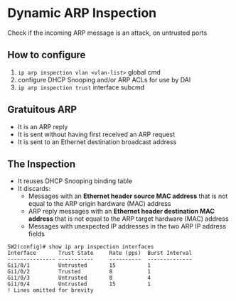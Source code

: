 # Dynamic ARP Inspection

Check if the incoming ARP message is an attack, on untrusted ports

## How to configure
1. `ip arp inspection vlan <vlan-list>` global cmd
2. configure DHCP Snooping and/or ARP ACLs for use by DAI
3. `ip arp inspection trust` interface subcmd

## Gratuitous ARP
- It is an ARP reply
- It is sent without having first received an ARP request
- It is sent to an Ethernet destination broadcast address

## The Inspection

- It reuses DHCP Snooping binding table
- It discards:
    -  Messages with an **Ethernet header source MAC address** that is not equal to the ARP origin hardware (MAC) address
    - ARP reply messages with an **Ethernet header destination MAC address** that is not equal to the ARP target hardware (MAC) address
    - Messages with unexpected IP addresses in the two ARP IP address fields

```
SW2(config)# show ip arp inspection interfaces
Interface       Trust State     Rate (pps)  Burst Interval
--------------- -----------     ----------  --------------
Gi1/0/1         Untrusted       15          1
Gi1/0/2         Trusted         8           1
Gi1/0/3         Untrusted       8           4
Gi1/0/4         Untrusted       15          1
! Lines omitted for brevity
```
